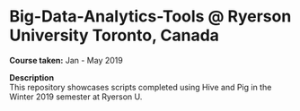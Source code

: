 # Big-Data-Analytics-Tools @ Ryerson University Toronto, Canada

**Course taken:** Jan - May 2019

**Description**<br/>
This repository showcases scripts completed using Hive and Pig in the Winter 2019 semester at Ryerson U. 


